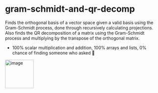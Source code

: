 # gram-schmidt-and-qr-decomp
Finds the orthogonal basis of a vector space given a valid basis using the Gram-Schmidt process, done through recursively calculating projections. Also finds the QR decomposition of a matrix using the Gram-Schmidt process and multiplying by the transpose of the orthogonal matrix.
- 100% scalar multiplication and addition, 100% arrays and lists, 0% chance of finding someone who asked 🥲
<img width="93" alt="image" src="https://user-images.githubusercontent.com/50224596/184530804-15c672cf-125b-4edf-97fa-32773f9fd1a0.png">
